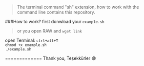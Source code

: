 > The terminal command "sh" extension, how to work with the command line contains this repository.


###How to work?
first donwload your `example.sh`
> or you open RAW and `wget link`

open Terminal: `ctrl+alt+T`<br>
`chmod +x example.sh`<br>
`./example.sh`<br>



=============
Thank you, Teşekkürler :smile:

